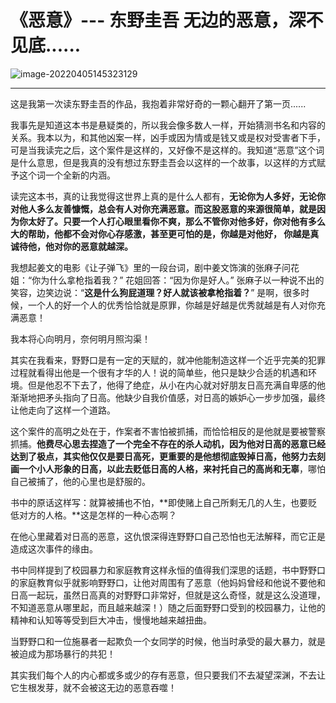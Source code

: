 # 《恶意》--- 东野圭吾    无边的恶意，深不见底......



![image-20220405145323129](C:\Users\Administrator\AppData\Roaming\Typora\typora-user-images\image-20220405145323129.png)



----

这是我第一次读东野圭吾的作品，我抱着非常好奇的一颗心翻开了第一页......

我事先是知道这本书是悬疑类的，所以我会像多数人一样，开始猜测书名和内容的关系。我本以为，和其他凶案一样，凶手或因为情或是钱又或是权对受害者下手，可是当我读完之后，这个案件是这样的，又好像不是这样的。我知道“恶意”这个词是什么意思，但是我真的没有想过东野圭吾会以这样的一个故事，以这样的方式赋予这个词一个全新的内涵。

读完这本书，真的让我觉得这世界上真的是什么人都有，**无论你为人多好，无论你对他人多么友善慷慨，总会有人对你充满恶意。而这股恶意的来源很简单，就是因为你太好了。只要一个人打心眼里看你不爽，那么不管你对他多好，你对他有多么大的帮助，他都不会对你心存感激，甚至更可怕的是，你越是对他好， 你越是真诚待他，他对你的恶意就越深。**

我想起姜文的电影《让子弹飞》里的一段台词，剧中姜文饰演的张麻子问花姐：“你为什么拿枪指着我？” 花姐回答：“因为你是好人。” 张麻子以一种说不出的笑容，边笑边说：“**这是什么狗屁道理？好人就该被拿枪指着？**” 是啊，很多时候，一个人的好一个人的优秀恰恰就是原罪，你越是好越是优秀就越是有人对你充满恶意！

我本将心向明月，奈何明月照沟渠！

其实在我看来，野野口是有一定的天赋的，就冲他能制造这样一个近乎完美的犯罪过程就看得出他是一个很有才华的人！说的简单些，他只是缺少合适的机遇和环境。但是他忍不下去了，他得了绝症，从小在内心就对好朋友日高充满自卑感的他渐渐地把矛头指向了日高。他缺少自我价值感，对日高的嫉妒心一步步加强，最终让他走向了这样一个道路。

这个案件的高明之处在于，作案者不害怕被抓捕，而恰恰相反的是他就是要被警察抓捕。**他费尽心思去捏造了一个完全不存在的杀人动机，因为他对日高的恶意已经达到了极点，其实他仅仅是要日高死，更重要的是他想彻底毁掉日高，他努力去刻画一个小人形象的日高，以此去贬低日高的人格，来衬托自己的高尚和无辜**，哪怕自己被捕了，他的心里也是舒服的。

书中的原话这样写：就算被捕也不怕，**即使赌上自己所剩无几的人生，也要贬低对方的人格。**这是怎样的一种心态啊？

在他心里藏着对日高的恶意，这仇恨深得连野野口自己恐怕也无法解释，而它正是造成这次事件的缘由。

书中同样提到了校园暴力和家庭教育这样永恒的值得我们深思的话题，书中野野口的家庭教育似乎就影响野野口，让他对周围有了恶意（他妈妈曾经和他说不要他和日高一起玩，虽然日高真的对野野口非常好，但就是这么奇怪，就是这么没道理，不知道恶意从哪里起，而且越来越深！）随之后面野野口受到的校园暴力，让他的精神和认知等等受到巨大冲击，慢慢地越来越扭曲。

当野野口和一位施暴者一起欺负一个女同学的时候，他当时承受的最大暴力，就是被迫成为那场暴行的共犯！

其实我们每个人的内心都或多或少的存有恶意，但只要我们不去凝望深渊，不去让它生根发芽，就不会被这无边的恶意吞噬！

